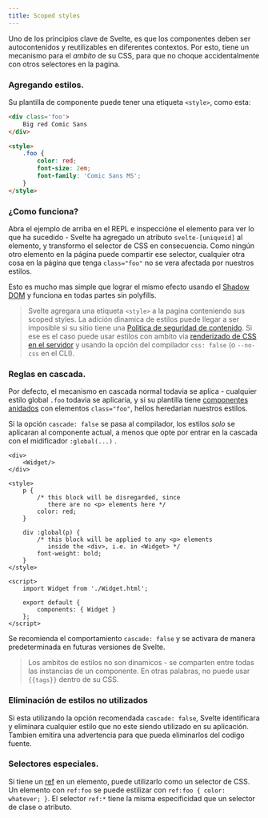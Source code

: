 ```yaml
---
title: Scoped styles
---
```


Uno de los principios clave de Svelte, es que los componentes deben ser autocontenidos y reutilizables en diferentes contextos. Por esto, tiene un mecanismo para el *ambito* de su CSS, para que no choque accidentalmente con otros selectores en la pagina.

### Agregando estilos.

Su plantilla de componente puede tener una etiqueta `<style>`, como esta:

```html
<div class='foo'>
	Big red Comic Sans
</div>

<style>
	.foo {
		color: red;
		font-size: 2em;
		font-family: 'Comic Sans MS';
	}
</style>
```


### ¿Como funciona?

Abra el ejemplo de arriba en el REPL e inspeccióne el elemento para ver lo que ha sucedido - Svelte ha agregado un atributo `svelte-[uniqueid]` al elemento, y transformo el selector de CSS en consecuencia. Como ningún otro elemento en la página puede compartir ese selector, cualquier otra cosa en la página que tenga `class="foo"` no se vera afectada por nuestros estilos.

Esto es mucho mas simple que lograr el mismo efecto usando el [Shadow DOM](http://caniuse.com/#search=shadow%20dom) y funciona en todas partes sin polyfills.

> Svelte agregara una etiqueta `<style>` a la pagina conteniendo sus scoped styles. La adición dinamica de estilos puede llegar a ser imposible si su sitio tiene una [Politica de seguridad de contenido](https://developer.mozilla.org/en-US/docs/Web/HTTP/CSP). Si ese es el caso puede usar estilos con ambito via [renderizado de CSS en el servidor](#rendering-css) y usando la opción del compilador  `css: false` (o `--no-css` en el CLI).


### Reglas en cascada.

Por defecto, el mecanismo en cascada normal todavia se aplica - cualquier estilo global `.foo` todavia se aplicaria, y si su plantilla tiene [componentes anidados](#nested-components) con elementos `class="foo"`, hellos heredarian nuestros estilos.

Si la opción `cascade: false` se pasa al compilador, los estilos *solo* se aplicaran al componente actual, a menos que opte por entrar en la cascada con el midificador `:global(...)` .

<!-- TODO `cascade: false` in the REPL -->

```html-no-repl
<div>
	<Widget/>
</div>

<style>
	p {
		/* this block will be disregarded, since
		   there are no <p> elements here */
		color: red;
	}

	div :global(p) {
		/* this block will be applied to any <p> elements
		   inside the <div>, i.e. in <Widget> */
		font-weight: bold;
	}
</style>

<script>
	import Widget from './Widget.html';

	export default {
		components: { Widget }
	};
</script>
```

Se recomienda el comportamiento `cascade: false` y se activara de manera predeterminada en futuras versiones de Svelte.

> Los ambitos de estilos no son dinamicos - se comparten entre todas las instancias de un componente. En otras palabras, no puede usar `{{tags}}` dentro de su CSS.

### Eliminación de estilos no utilizados

Si esta utilizando la opción recomendada `cascade: false`, Svelte identificara y eliminara cualquier estilo que no este siendo utilizado en su aplicación. Tambien emitira una advertencia para que pueda eliminarlos del codigo fuente.

### Selectores especiales.

Si tiene un [ref](#refs) en un elemento, puede utilizarlo como un selector de CSS. Un elemento con `ref:foo` se puede estilizar con `ref:foo { color: whatever; }`. El selector `ref:*` tiene la misma especificidad que un selector de clase o atributo.
